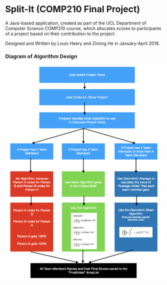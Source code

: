 # Split-It (COMP210 Final Project)

A Java-based application, created as part of the UCL Department of Computer Science COMP210 course, which allocates scores to participants of a project based on their contribution to the project.

Designed and Written by Louis Heery and Ziming He in January-April 2018.

### Diagram of Algorithm Design
![alt text](https://github.com/louisheery/split-it/blob/master/splitit-diagram.png)

